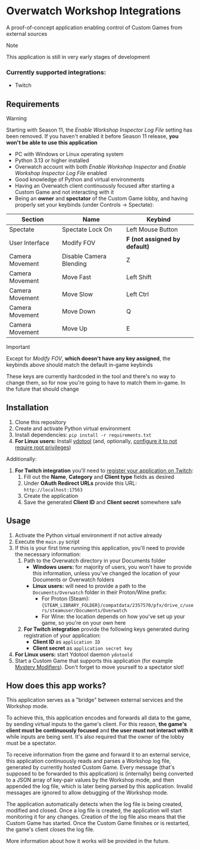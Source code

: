 # Overwatch Workshop Integrations

A proof-of-concept application enabling control of Custom Games from external sources

> [!NOTE]
> This application is still in very early stages of development

### Currently supported integrations:

- Twitch

## Requirements

> [!WARNING]
> Starting with Season 11, the _Enable Workshop Inspector Log File_ setting has been removed. If you haven't enabled it before Season 11 release, **you won't be able to use this application**

- PC with Windows or Linux operating system
- Python 3.13 or higher installed
- Overwatch account with both _Enable Workshop Inspector_ and _Enable Workshop Inspector Log File_ enabled
- Good knowledge of Python and virtual environments
- Having an Overwatch client continuously focused after starting a Custom Game and not interacting with it
- Being an **owner** and **spectator** of the Custom Game lobby, and having properly set your keybinds (under Controls -> Spectate):

| Section         | Name                    | Keybind                             |
| --------------- | ----------------------- | ----------------------------------- |
| Spectate        | Spectate Lock On        | Left Mouse Button                   |
| User Interface  | Modify FOV              | **F** **(not assigned by default)** |
| Camera Movement | Disable Camera Blending | Z                                   |
| Camera Movement | Move Fast               | Left Shift                          |
| Camera Movement | Move Slow               | Left Ctrl                           |
| Camera Movement | Move Down               | Q                                   |
| Camera Movement | Move Up                 | E                                   |

> [!IMPORTANT]
> Except for _Modify FOV_, **which doesn't have any key assigned**, the keybinds above should match the default in-game keybinds
>
> These keys are currently hardcoded in the tool and there's no way to change them, so for now you're going to have to match them in-game. In the future that should change

## Installation

1. Clone this repository
2. Create and activate Python virtual environment
3. Install dependencies:
   `pip install -r requirements.txt`
4. **For Linux users:** Install [ydotool](https://github.com/ReimuNotMoe/ydotool) (and, optionally, [configure it to not require root privileges](https://github.com/ideasman42/nerd-dictation/blob/main/readme-ydotool.rst#configuring-ydotool))

Additionally:

1. **For Twitch integration** you'll need to [register your application on Twitch](https://dev.twitch.tv/console/apps/create):
   1. Fill out the **Name**, **Category** and **Client type** fields as desired
   2. Under **OAuth Redirect URLs** provide this URL: `http://localhost:17563`
   3. Create the application
   4. Save the generated **Client ID** and **Client secret** somewhere safe

## Usage

1. Activate the Python virtual environment if not active already
2. Execute the `main.py` script
3. If this is your first time running this application, you'll need to provide the necessary information:
   1. Path to the Overwatch directory in your Documents folder
      - **Windows users:** for majority of users, you won't have to provide this information, unless you've changed the location of your Documents or Overwatch folders
      - **Linux users:** will need to provide a path to the `Documents/Overwatch` folder in their Proton/Wine prefix:
        - For Proton (Steam): `{STEAM_LIBRARY_FOLDER}/compatdata/2357570/pfx/drive_c/users/steamuser/Documents/Overwatch`
        - For Wine: the location depends on how you've set up your game, so you're on your own here
   2. **For Twitch integration** provide the following keys generated during registration of your application:
      - **Client ID** as `application ID`
      - **Client secret** as `application secret key`
4. **For Linux users:** start Ydotool daemon `ydotoold`
5. Start a Custom Game that supports this application (for example [Mystery Modifiers](https://workshop.codes/mystery-modifiers)). Don't forget to move yourself to a spectator slot!

## How does this app works?

This application serves as a "bridge" between external services and the Workshop mode.

To achieve this, this application encodes and forwards all data to the game, by sending virtual inputs to the game's client. For this reason, **the game's client must be continuously focused** and **the user must not interact with it** while inputs are being sent. It's also required that the owner of the lobby must be a spectator.

To receive information from the game and forward it to an external service, this application continuously reads and parses a Workshop log file, generated by currently hosted Custom Game. Every message (that's supposed to be forwarded to this application) is (internally) being converted to a JSON array of key-pair values by the Workshop mode, and then appended the log file, which is later being parsed by this application. Invalid messages are ignored to allow debugging of the Workshop mode.

The application automatically detects when the log file is being created, modified and closed. Once a log file is created, the application will start monitoring it for any changes. Creation of the log file also means that the Custom Game has started. Once the Custom Game finishes or is restarted, the game's client closes the log file.

More information about how it works will be provided in the future.
